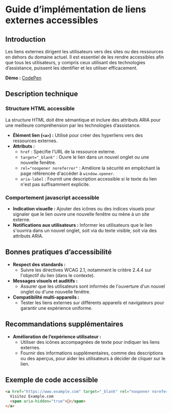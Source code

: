 # Guide d’implémentation de liens externes accessibles

## Introduction

Les liens externes dirigent les utilisateurs vers des sites ou des ressources en dehors du domaine actuel. Il est essentiel de les rendre accessibles afin que tous les utilisateurs, y compris ceux utilisant des technologies d’assistance, puissent les identifier et les utiliser efficacement.

**Démo :** [CodePen](https://codepen.io/numera11y/pen/JoPLLMj)

## Description technique

### Structure HTML accessible

La structure HTML doit être sémantique et inclure des attributs ARIA pour une meilleure compréhension par les technologies d’assistance.

- **Élément lien (`<a>`) :** Utilisé pour créer des hyperliens vers des ressources externes.
- **Attributs :**
  - `href` : Spécifie l'URL de la ressource externe.
  - `target="_blank"` : Ouvre le lien dans un nouvel onglet ou une nouvelle fenêtre.
  - `rel="noopener noreferrer"` : Améliore la sécurité en empêchant la page référencée d'accéder à `window.opener`.
  - `aria-label` : Fournit une description accessible si le texte du lien n'est pas suffisamment explicite.

### Comportement javascript accessible

- **Indication visuelle :** Ajouter des icônes ou des indices visuels pour signaler que le lien ouvre une nouvelle fenêtre ou mène à un site externe.
- **Notifications aux utilisateurs :** Informer les utilisateurs que le lien s'ouvrira dans un nouvel onglet, soit via du texte visible, soit via des attributs ARIA.

## Bonnes pratiques d’accessibilité

- **Respect des standards :**
  - Suivre les directives WCAG 2.1, notamment le critère 2.4.4 sur l'objectif du lien (dans le contexte).
- **Messages visuels et auditifs :**
  - Assurer que les utilisateurs sont informés de l'ouverture d'un nouvel onglet ou d'une nouvelle fenêtre.
- **Compatibilité multi-appareils :**
  - Tester les liens externes sur différents appareils et navigateurs pour garantir une expérience uniforme.

## Recommandations supplémentaires

- **Amélioration de l’expérience utilisateur :**
  - Utiliser des icônes accompagnées de texte pour indiquer les liens externes.
  - Fournir des informations supplémentaires, comme des descriptions ou des aperçus, pour aider les utilisateurs à décider de cliquer sur le lien.

## Exemple de code accessible

```html
<a href="https://www.example.com" target="_blank" rel="noopener noreferrer" aria-label="Visitez Example.com, s'ouvre dans un nouvel onglet">
  Visitez Example.com
  <span aria-hidden="true">🔗</span>
</a>
```
